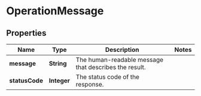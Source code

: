

# OperationMessage


## Properties

| Name | Type | Description | Notes |
|------------ | ------------- | ------------- | -------------|
|**message** | **String** | The human-readable message that describes the result. |  |
|**statusCode** | **Integer** | The status code of the response. |  |



